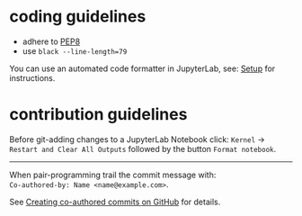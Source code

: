 # coding guidelines

* adhere to [PEP8](https://www.python.org/dev/peps/pep-0008/)
* use `black --line-length=79`

You can use an automated code formatter in JupyterLab, see: [Setup](setup.md) for instructions.

# contribution guidelines

Before git-adding changes to a JupyterLab Notebook click: `Kernel` → `Restart and Clear All Outputs` followed by the button `Format notebook`.

---

When pair-programming trail the commit message with:<br>
`Co-authored-by: Name <name@example.com>`.

See [Creating co-authored commits on GitHub](https://docs.github.com/en/github/committing-changes-to-your-project/creating-a-commit-with-multiple-authors#creating-co-authored-commits-on-github) for details.
